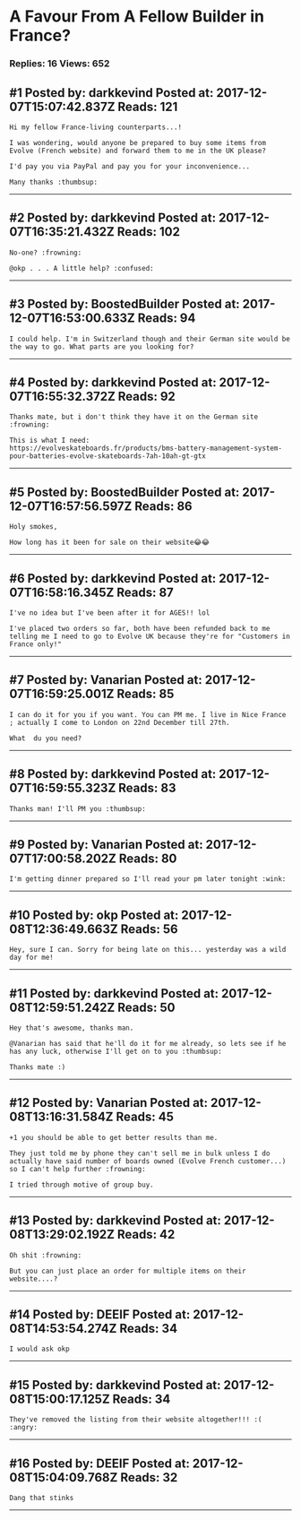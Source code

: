 # A Favour From A Fellow Builder in France?

### Replies: 16 Views: 652

## \#1 Posted by: darkkevind Posted at: 2017-12-07T15:07:42.837Z Reads: 121

```
Hi my fellow France-living counterparts...!

I was wondering, would anyone be prepared to buy some items from Evolve (French website) and forward them to me in the UK please?

I'd pay you via PayPal and pay you for your inconvenience...

Many thanks :thumbsup:
```

---
## \#2 Posted by: darkkevind Posted at: 2017-12-07T16:35:21.432Z Reads: 102

```
No-one? :frowning:

@okp . . . A little help? :confused:
```

---
## \#3 Posted by: BoostedBuilder Posted at: 2017-12-07T16:53:00.633Z Reads: 94

```
I could help. I'm in Switzerland though and their German site would be the way to go. What parts are you looking for?
```

---
## \#4 Posted by: darkkevind Posted at: 2017-12-07T16:55:32.372Z Reads: 92

```
Thanks mate, but i don't think they have it on the German site :frowning:

This is what I need: 
https://evolveskateboards.fr/products/bms-battery-management-system-pour-batteries-evolve-skateboards-7ah-10ah-gt-gtx
```

---
## \#5 Posted by: BoostedBuilder Posted at: 2017-12-07T16:57:56.597Z Reads: 86

```
Holy smokes,

How long has it been for sale on their website😂😂
```

---
## \#6 Posted by: darkkevind Posted at: 2017-12-07T16:58:16.345Z Reads: 87

```
I've no idea but I've been after it for AGES!! lol

I've placed two orders so far, both have been refunded back to me telling me I need to go to Evolve UK because they're for "Customers in France only!"
```

---
## \#7 Posted by: Vanarian Posted at: 2017-12-07T16:59:25.001Z Reads: 85

```
I can do it for you if you want. You can PM me. I live in Nice France ; actually I come to London on 22nd December till 27th.

What  du you need?
```

---
## \#8 Posted by: darkkevind Posted at: 2017-12-07T16:59:55.323Z Reads: 83

```
Thanks man! I'll PM you :thumbsup:
```

---
## \#9 Posted by: Vanarian Posted at: 2017-12-07T17:00:58.202Z Reads: 80

```
I'm getting dinner prepared so I'll read your pm later tonight :wink:
```

---
## \#10 Posted by: okp Posted at: 2017-12-08T12:36:49.663Z Reads: 56

```
Hey, sure I can. Sorry for being late on this... yesterday was a wild day for me!
```

---
## \#11 Posted by: darkkevind Posted at: 2017-12-08T12:59:51.242Z Reads: 50

```
Hey that's awesome, thanks man.

@Vanarian has said that he'll do it for me already, so lets see if he has any luck, otherwise I'll get on to you :thumbsup:

Thanks mate :)
```

---
## \#12 Posted by: Vanarian Posted at: 2017-12-08T13:16:31.584Z Reads: 45

```
+1 you should be able to get better results than me. 

They just told me by phone they can't sell me in bulk unless I do actually have said number of boards owned (Evolve French customer...) so I can't help further :frowning:

I tried through motive of group buy.
```

---
## \#13 Posted by: darkkevind Posted at: 2017-12-08T13:29:02.192Z Reads: 42

```
Oh shit :frowning:

But you can just place an order for multiple items on their website....?
```

---
## \#14 Posted by: DEEIF Posted at: 2017-12-08T14:53:54.274Z Reads: 34

```
I would ask okp
```

---
## \#15 Posted by: darkkevind Posted at: 2017-12-08T15:00:17.125Z Reads: 34

```
They've removed the listing from their website altogether!!! :( :angry:
```

---
## \#16 Posted by: DEEIF Posted at: 2017-12-08T15:04:09.768Z Reads: 32

```
Dang that stinks
```

---
